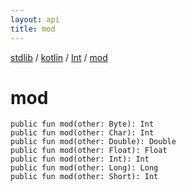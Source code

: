```yaml
---
layout: api
title: mod
---
```

[stdlib](../../index.html) / [kotlin](../index.html) / [Int](index.html) / [mod](mod.html)

# mod

```
public fun mod(other: Byte): Int
public fun mod(other: Char): Int
public fun mod(other: Double): Double
public fun mod(other: Float): Float
public fun mod(other: Int): Int
public fun mod(other: Long): Long
public fun mod(other: Short): Int
```
